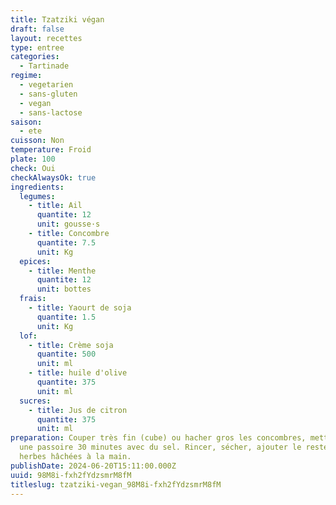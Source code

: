 ```yaml
---
title: Tzatziki végan
draft: false
layout: recettes
type: entree
categories:
  - Tartinade
regime:
  - vegetarien
  - sans-gluten
  - vegan
  - sans-lactose
saison:
  - ete
cuisson: Non
temperature: Froid
plate: 100
check: Oui
checkAlwaysOk: true
ingredients:
  legumes:
    - title: Ail
      quantite: 12
      unit: gousse·s
    - title: Concombre
      quantite: 7.5
      unit: Kg
  epices:
    - title: Menthe
      quantite: 12
      unit: bottes
  frais:
    - title: Yaourt de soja
      quantite: 1.5
      unit: Kg
  lof:
    - title: Crème soja
      quantite: 500
      unit: ml
    - title: huile d'olive
      quantite: 375
      unit: ml
  sucres:
    - title: Jus de citron
      quantite: 375
      unit: ml
preparation: Couper très fin (cube) ou hacher gros les concombres, mettre dans
  une passoire 30 minutes avec du sel. Rincer, sécher, ajouter le reste avec
  herbes hâchées à la main.
publishDate: 2024-06-20T15:11:00.000Z
uuid: 98M8i-fxh2fYdzsmrM8fM
titleslug: tzatziki-vegan_98M8i-fxh2fYdzsmrM8fM
---
```

